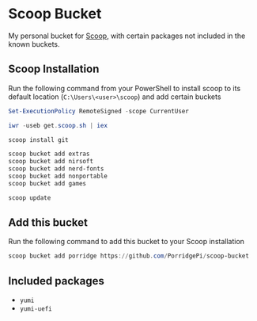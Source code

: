 # Scoop Bucket

My personal bucket for [Scoop](http://scoop.sh), with certain packages not included in the known buckets.

## Scoop Installation

Run the following command from your PowerShell to install scoop to its default location (`C:\Users\<user>\scoop`) and add certain buckets

```powershell
Set-ExecutionPolicy RemoteSigned -scope CurrentUser

iwr -useb get.scoop.sh | iex

scoop install git

scoop bucket add extras
scoop bucket add nirsoft
scoop bucket add nerd-fonts
scoop bucket add nonportable
scoop bucket add games

scoop update
```

## Add this bucket
Run the following command to add this bucket to your Scoop installation
```powershell
scoop bucket add porridge https://github.com/PorridgePi/scoop-bucket
```
## Included packages
* `yumi`
* `yumi-uefi`
